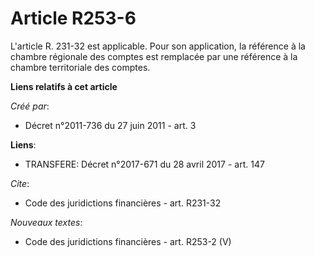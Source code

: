 # Article R253-6

L'article R. 231-32 est applicable. Pour son application, la référence à la chambre régionale des comptes est remplacée par
une référence à la chambre territoriale des comptes.

**Liens relatifs à cet article**

_Créé par_:

  - Décret n°2011-736 du 27 juin 2011 - art. 3

**Liens**:

  - TRANSFERE: Décret n°2017-671 du 28 avril 2017 - art. 147

_Cite_:

  - Code des juridictions financières - art. R231-32

_Nouveaux textes_:

  - Code des juridictions financières - art. R253-2 (V)
